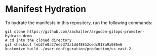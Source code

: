 # Manifest Hydration

To hydrate the manifests in this repository, run the following commands:

```shell
git clone https://github.com/zachaller/argocon-gitops-promoter-hydrate-demo
# cd into the cloned directory
git checkout feb2fe0a27ee5373a1dd48852cedc918a9a086e6
kustomize build ./user-configuration/production/us-east-2
```
